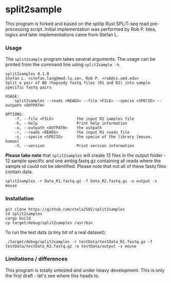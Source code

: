 # split2sample

This program is forked and based on the splitp Rust SPLiT-seq read pre-processing script.
Initial implementation was performed by Rob P. Idea, logics and later implementations came from Stefan L.

### Usage

The `split2sample` program takes several arguments.  The usage can be printed 
from the command line using `split2sample -h`.

```
split2samples 0.1.0
Stefan L. <stefan.lang@med.lu.se>, Rob P. <rob@cs.umd.edu>
Split a pair of BD rhapsody fastq files (R1 and R2) into sample specific fastq pairs

USAGE:
    split2samples --reads <READS> --file <FILE> --specie <SPECIE> --outpath <OUTPATH>

OPTIONS:
    -f, --file <FILE>          the input R2 samples file
    -h, --help                 Print help information
    -o, --outpath <OUTPATH>    the outpath
    -r, --reads <READS>        the input R1 reads file
    -s, --specie <SPECIE>      the specie of the library [mouse, human]
    -V, --version              Print version information

```

**Please take note** that `split2samples` will create 13 files in the output folder - 12 sample specific 
and one ambig.fastq.gz containing all reads where the sample id could not be identified. 
Please note that not all of these fastq files contain data.

```
split2samples -r Data_R1.fastq.gz -f Data_R2.fastq.gz -o output -s mouse
```

### Installation

```
git clone https://github.com/stela2502/split2samples
cd split2samples
cargo build
cp target/debug/split2samples /usr/bin
``` 

To run the test data (a tiny bit of a real dataset):

```
./target/debug/split2samples -r testData/testData_R1.fastq.gz -f testData/testData_R2.fastq.gz -o testData/output -s mouse
```
### Limitations / differences

This program is totally untested and under heavy development.
This is only the first draft - let's see where this heads to.
